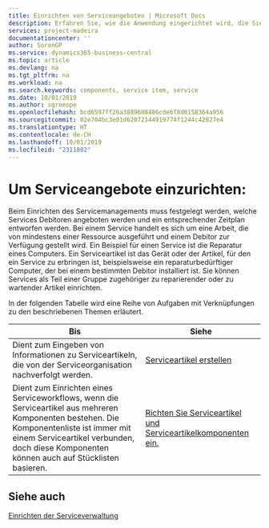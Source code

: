 ```yaml
---
title: Einrichten von Serviceangeboten | Microsoft Docs
description: Erfahren Sie, wie die Anwendung eingerichtet wird, die Sie Ihren Debitoren anbieten.
services: project-madeira
documentationcenter: ''
author: SorenGP
ms.service: dynamics365-business-central
ms.topic: article
ms.devlang: na
ms.tgt_pltfrm: na
ms.workload: na
ms.search.keywords: components, service item, service
ms.date: 10/01/2019
ms.author: sgroespe
ms.openlocfilehash: bcd6597ff26a3889608486cde6f8d0158364a956
ms.sourcegitcommit: 02e704bc3e01d62072144919774f1244c42827e4
ms.translationtype: HT
ms.contentlocale: de-CH
ms.lasthandoff: 10/01/2019
ms.locfileid: "2311802"
---
```

# <a name="set-up-service-offerings"></a>Um Serviceangebote einzurichten:
Beim Einrichten des Servicemanagements muss festgelegt werden, welche Services Debitoren angeboten werden und ein entsprechender Zeitplan entworfen werden. Bei einem Service handelt es sich um eine Arbeit, die von mindestens einer Ressource ausgeführt und einem Debitor zur Verfügung gestellt wird. Ein Beispiel für einen Service ist die Reparatur eines Computers. Ein Serviceartikel ist das Gerät oder der Artikel, für den ein Service zu erbringen ist, beispielsweise ein reparaturbedürftiger Computer, der bei einem bestimmten Debitor installiert ist. Sie können Services als Teil einer Gruppe zugehöriger zu reparierender oder zu wartender Artikel einrichten.  
  
In der folgenden Tabelle wird eine Reihe von Aufgaben mit Verknüpfungen zu den beschriebenen Themen erläutert.  
  
|**Bis**|**Siehe**|  
|------------|-------------|  
|Dient zum Eingeben von Informationen zu Serviceartikeln, die von der Serviceorganisation nachverfolgt werden.|[Serviceartikel erstellen](service-how-to-create-service-items.md)|  
|Dient zum Einrichten eines Serviceworkflows, wenn die Serviceartikel aus mehreren Komponenten bestehen. Die Komponentenliste ist immer mit einem Serviceartikel verbunden, doch diese Komponenten können auch auf Stücklisten basieren.|[Richten Sie Serviceartikel und Serviceartikelkomponenten ein.](service-how-setup-service-items.md)|  
  
## <a name="see-also"></a>Siehe auch  
[Einrichten der Serviceverwaltung](service-setup-service.md)   